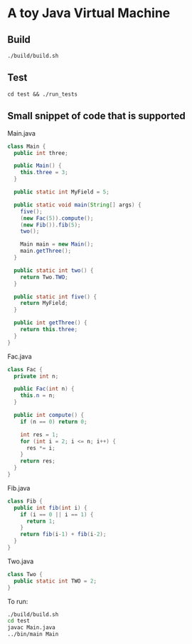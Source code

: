 # A toy Java Virtual Machine
## Build
`./build/build.sh`

## Test
`cd test && ./run_tests`

## Small snippet of code that is supported

Main.java
```java
class Main {
  public int three;

  public Main() {
    this.three = 3;
  }

  public static int MyField = 5;

  public static void main(String[] args) {
    five();
    (new Fac(5)).compute();
    (new Fib()).fib(5);
    two();

    Main main = new Main();
    main.getThree();
  }

  public static int two() {
    return Two.TWO;
  }

  public static int five() {
    return MyField;
  }

  public int getThree() {
    return this.three;
  }
}
```

Fac.java
```java
class Fac {
  private int n;

  public Fac(int n) {
    this.n = n;
  }

  public int compute() {
    if (n == 0) return 0;

    int res = 1;
    for (int i = 2; i <= n; i++) {
      res *= i;
    } 
    return res;
  }
}
```

Fib.java
```java
class Fib {
  public int fib(int i) {
    if (i == 0 || i == 1) {
      return 1;
    }
    return fib(i-1) + fib(i-2);
  }
}
```

Two.java
```java
class Two {
  public static int TWO = 2;
}
```

To run:
```bash
./build/build.sh
cd test
javac Main.java
../bin/main Main
```
